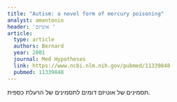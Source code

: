 ```yaml
---
title: "Autism: a novel form of mercury poisoning"
analyst: amantonio
header: 'אוטיזם '
article:
  type: article
  authors: Bernard
  year: 2001
  journal: Med Hypotheses
  link: https://www.ncbi.nlm.nih.gov/pubmed/11339848
  pubmed: 11339848
---
```


תסמינים של אוטיזם דומים לתסמינים של הרעלת כספית.
